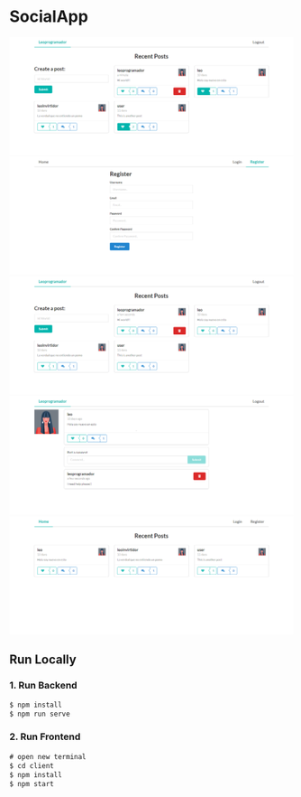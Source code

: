 # SocialApp

![social](template/images/localhost.png)
![register](template/images/register.png)
![login](template/images/login.png)
![posts](template/images/posts.png)
![like](template/images/like.png)

## Run Locally

### 1. Run Backend

```
$ npm install
$ npm run serve
```

### 2. Run Frontend

```
# open new terminal
$ cd client
$ npm install
$ npm start
```